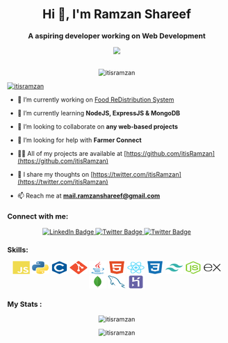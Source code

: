 <h1 align="center">Hi 👋, I'm Ramzan Shareef</h1>
<h3 align="center">A aspiring developer working on Web Development</h3>

<div align="center">
  <img src="https://api.visitorbadge.io/api/combined?path=https%3A%2F%2Fwww.github.com%2FitisRamzan&countColor=%23263759&style=flat"/>
</div>
<br>
<p align="center"> <img src="https://github-profile-trophy.vercel.app/?username=itisramzan" alt="itisramzan" /></a> </p>

<p align="left"> <a href="https://twitter.com/itisramzan" target="blank"><img src="https://img.shields.io/twitter/follow/itisramzan?logo=twitter&style=for-the-badge" alt="itisramzan" /></a> </p>

- 🔭 I’m currently working on [Food ReDistribution System](https://github.com/itisRamzan/fms)

- 🌱 I’m currently learning **NodeJS, ExpressJS & MongoDB**

- 👯 I’m looking to collaborate on **any web-based projects**

- 🤝 I’m looking for help with **Farmer Connect**

- 👨‍💻 All of my projects are available at [https://github.com/itisRamzan](https://github.com/itisRamzan)

- 📝 I share my thoughts on [https://twitter.com/itisRamzan](https://twitter.com/itisRamzan)

- 📫 Reach me at **mail.ramzanshareef@gmail.com**

<h3 align="left">Connect with me:</h3>

<div id="badges" align="center">
  <a href="https://www.linkedin.com/in/itisRamzan">
    <img src="https://img.shields.io/badge/LinkedIn-blue?style=for-the-badge&logo=linkedin&logoColor=white" alt="LinkedIn Badge"/>
  </a>
  <a href="https://www.twitter.com/itisRamzan">
    <img src="https://img.shields.io/badge/Twitter-black?style=for-the-badge&logo=twitter&logoColor=white" alt="Twitter Badge"/>
  </a>
  <a href="https://www.instagram.com/itisRamzan">
    <img src="https://img.shields.io/badge/Instagram-red?style=for-the-badge&logo=instagram&logoColor=white" alt="Twitter Badge"/>
  </a>
</div>

<h3 align="left">Skills:</h3>
<p align="center">
<a href="https://developer.mozilla.org/en-US/docs/Web/JavaScript" target="_blank" rel="noreferrer"><img src="./public/icons/skills/javascript-colored.svg" width="40" height="30" alt="JavaScript" /></a>
<a href="https://www.python.org/" target="_blank" rel="noreferrer"><img src="./public/icons/skills/python-colored.svg" width="40" height="30" alt="Python" /></a>
<a href="https://docs.microsoft.com/en-us/cpp/?view=msvc-170" target="_blank" rel="noreferrer"><img src="./public/icons/skills/c-colored.svg" width="40" height="30" alt="C" /></a>
<a href="https://git-scm.com/" target="_blank" rel="noreferrer"><img src="./public/icons/skills/git-colored.svg" width="40" height="30" alt="Git" /></a>
<a href="https://www.oracle.com/java/" target="_blank" rel="noreferrer"><img src="./public/icons/skills/java-colored.svg" width="40" height="30" alt="Java" /></a>
<a href="https://developer.mozilla.org/en-US/docs/Glossary/HTML5" target="_blank" rel="noreferrer"><img src="./public/icons/skills/html5-colored.svg" width="40" height="30" alt="HTML5" /></a>
<a href="https://reactjs.org/" target="_blank" rel="noreferrer"><img src="./public/icons/skills/react-colored.svg" width="40" height="30" alt="React" /></a>
<a href="https://www.w3.org/TR/CSS/#css" target="_blank" rel="noreferrer"><img src="./public/icons/skills/css3-colored.svg" width="40" height="30" alt="CSS3" /></a>
<a href="https://tailwindcss.com/" target="_blank" rel="noreferrer"><img src="./public/icons/skills/tailwindcss-colored.svg" width="40" height="30" alt="TailwindCSS" /></a>
<a href="https://nodejs.org/en/" target="_blank" rel="noreferrer"><img src="./public/icons/skills/nodejs-colored.svg" width="40" height="30" alt="NodeJS" /></a>
<a href="https://expressjs.com/" target="_blank" rel="noreferrer"><img src="./public/icons/skills/express-colored.svg" width="40" height="30" alt="Express" /></a><a href="https://www.mongodb.com/" target="_blank" rel="noreferrer"><img src="./public/icons/skills/mongodb-colored.svg" width="40" height="30" alt="MongoDB" /></a>
<a href="https://www.mysql.com/" target="_blank" rel="noreferrer"><img src="./public/icons/skills/mysql-colored.svg" width="40" height="30" alt="MySQL" /></a>
<a href="https://www.heroku.com/" target="_blank" rel="noreferrer"><img src="./public/icons/skills/heroku-colored.svg" width="40" height="30" alt="Heroku" /></a>
</p>

###  My Stats :
<p align="center"><img src="https://github-readme-stats.vercel.app/api/top-langs?username=itisramzan&show_icons=true&locale=en&layout=compact" alt="itisramzan" /></p>

<p align="center"><img src="https://github-readme-streak-stats.herokuapp.com/?user=itisramzan&" alt="itisramzan" /></p>
